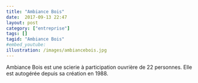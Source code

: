 ```yaml
---
title: "Ambiance Bois"
date:  2017-09-13 22:47
layout: post
category: ["entreprise"]
tags: []
tagid: "Ambiance Bois"
#embed_youtube:
illustration: /images/ambiancebois.jpg
---
```

Ambiance Bois est une scierie à participation ouvrière de 22 personnes. Elle est autogérée depuis sa création en 1988.
